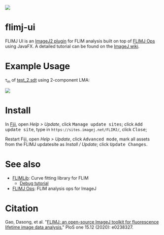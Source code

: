 [![](https://github.com/flimlib/flimj-ui/actions/workflows/build-main.yml/badge.svg)](https://github.com/flimlib/flimj-ui/actions/workflows/build-main.yml)

# flimj-ui

FLIMJ UI is an [ImageJ2 plugin](https://imagej.net/plugins) for FLIM analysis built on top of [FLIMJ Ops](https://github.com/flimlib/flimj-ops) using JavaFX. A detailed tutorial can be found on the [ImageJ wiki](https://imagej.net/plugins/flimj).

# Example Usage

τ<sub>m</sub> of [test_2.sdt](https://github.com/flimlib/flimj-ops/blob/master/test_files/test2.sdt) using 2-component LMA:

![](images/example%20screenshot.png)

# Install

In [Fiji](https://fiji.sc/), open *Help > Update*, click <kbd>Manage update sites</kbd>; click <kbd>Add update site</kbd>, type in `https://sites.imagej.net/FLIMJ/`, click <kbd>Close</kbd>;

Restart Fiji, open *Help > Update*, click <kbd>Advanced mode</kbd>, mark all assets from the FLIMJ updatesite as *Install / Update*; click <kbd>Update Changes</kbd>.

# See also

- [FLIMLib](https://github.com/flimlib/flimlib): Curve fitting library for FLIM
  - [Debug tutorial](https://github.com/flimlib/flimlib/wiki/Debugging)
- [FLIMJ Ops](https://github.com/flimlib/flimj-ops): FLIM analysis ops for ImageJ

# Citation

Gao, Dasong, et al. "[FLIMJ: an open-source ImageJ toolkit for fluorescence lifetime image data analysis.](https://doi.org/10.1371/journal.pone.0238327)" PloS one 15.12 (2020): e0238327.
